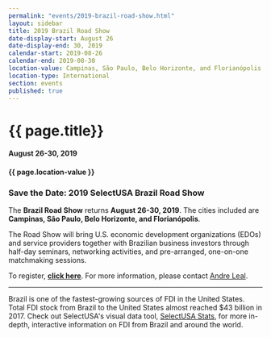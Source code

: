 ```yaml
---
permalink: "events/2019-brazil-road-show.html"
layout: sidebar
title: 2019 Brazil Road Show
date-display-start: August 26
date-display-end: 30, 2019
calendar-start: 2019-08-26
calendar-end: 2019-08-30
location-value: Campinas, São Paulo, Belo Horizonte, and Florianópolis
location-type: International
section: events
published: true
---
```


# {{ page.title}}

#### August 26-30, 2019

#### {{ page.location-value }}

### Save the Date: 2019 SelectUSA Brazil Road Show

The **Brazil Road Show** returns **August 26-30, 2019**. The cities included are **Campinas, São Paulo, Belo Horizonte, and Florianópolis**.

The Road Show will bring U.S. economic development organizations (EDOs) and service providers together with Brazilian business investors through half-day seminars, networking activities, and pre-arranged, one-on-one matchmaking sessions.

To register, [**click here**](http://bit.ly/selectusa-brasil-2019). For more information, please contact [Andre Leal](mailto:andre.leal@trade.gov).

---

Brazil is one of the fastest-growing sources of FDI in the United States. Total FDI stock from Brazil to the United States almost reached $43 billion in 2017. Check out SelectUSA's visual data tool, [SelectUSA Stats](https://www.selectusa.gov/selectusa-stats), for more in-depth, interactive information on FDI from Brazil and around the world.
